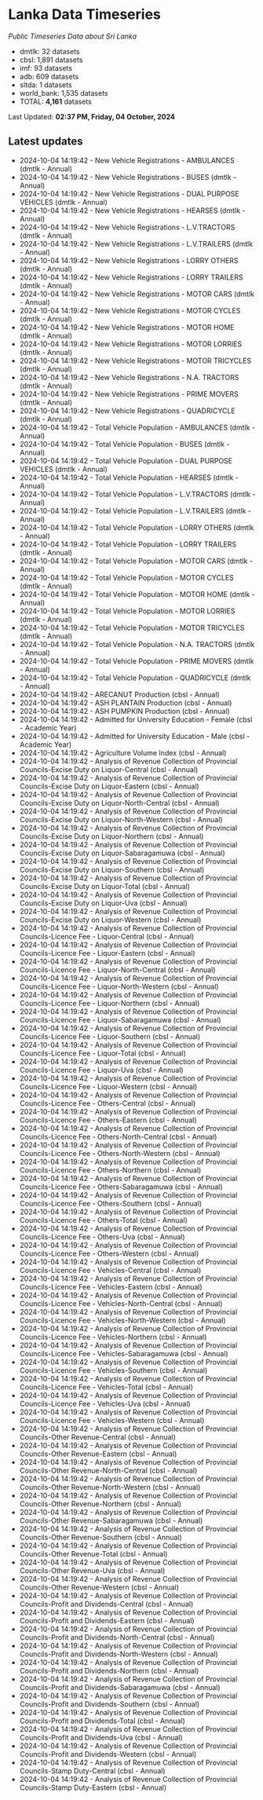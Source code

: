 # Lanka Data Timeseries
*Public Timeseries Data about Sri Lanka*

* dmtlk: 32 datasets
* cbsl: 1,891 datasets
* imf: 93 datasets
* adb: 609 datasets
* sltda: 1 datasets
* world_bank: 1,535 datasets
* TOTAL: **4,161** datasets

Last Updated: **02:37 PM, Friday, 04 October, 2024**

## Latest updates

* 2024-10-04 14:19:42 - New Vehicle Registrations - AMBULANCES (dmtlk - Annual)
* 2024-10-04 14:19:42 - New Vehicle Registrations - BUSES (dmtlk - Annual)
* 2024-10-04 14:19:42 - New Vehicle Registrations - DUAL PURPOSE VEHICLES (dmtlk - Annual)
* 2024-10-04 14:19:42 - New Vehicle Registrations - HEARSES (dmtlk - Annual)
* 2024-10-04 14:19:42 - New Vehicle Registrations - L.V.TRACTORS (dmtlk - Annual)
* 2024-10-04 14:19:42 - New Vehicle Registrations - L.V.TRAILERS (dmtlk - Annual)
* 2024-10-04 14:19:42 - New Vehicle Registrations - LORRY OTHERS (dmtlk - Annual)
* 2024-10-04 14:19:42 - New Vehicle Registrations - LORRY TRAILERS (dmtlk - Annual)
* 2024-10-04 14:19:42 - New Vehicle Registrations - MOTOR CARS (dmtlk - Annual)
* 2024-10-04 14:19:42 - New Vehicle Registrations - MOTOR CYCLES (dmtlk - Annual)
* 2024-10-04 14:19:42 - New Vehicle Registrations - MOTOR HOME (dmtlk - Annual)
* 2024-10-04 14:19:42 - New Vehicle Registrations - MOTOR LORRIES (dmtlk - Annual)
* 2024-10-04 14:19:42 - New Vehicle Registrations - MOTOR TRICYCLES (dmtlk - Annual)
* 2024-10-04 14:19:42 - New Vehicle Registrations - N.A. TRACTORS (dmtlk - Annual)
* 2024-10-04 14:19:42 - New Vehicle Registrations - PRIME MOVERS (dmtlk - Annual)
* 2024-10-04 14:19:42 - New Vehicle Registrations - QUADRICYCLE (dmtlk - Annual)
* 2024-10-04 14:19:42 - Total Vehicle Population - AMBULANCES (dmtlk - Annual)
* 2024-10-04 14:19:42 - Total Vehicle Population - BUSES (dmtlk - Annual)
* 2024-10-04 14:19:42 - Total Vehicle Population - DUAL PURPOSE VEHICLES (dmtlk - Annual)
* 2024-10-04 14:19:42 - Total Vehicle Population - HEARSES (dmtlk - Annual)
* 2024-10-04 14:19:42 - Total Vehicle Population - L.V.TRACTORS (dmtlk - Annual)
* 2024-10-04 14:19:42 - Total Vehicle Population - L.V.TRAILERS (dmtlk - Annual)
* 2024-10-04 14:19:42 - Total Vehicle Population - LORRY OTHERS (dmtlk - Annual)
* 2024-10-04 14:19:42 - Total Vehicle Population - LORRY TRAILERS (dmtlk - Annual)
* 2024-10-04 14:19:42 - Total Vehicle Population - MOTOR CARS (dmtlk - Annual)
* 2024-10-04 14:19:42 - Total Vehicle Population - MOTOR CYCLES (dmtlk - Annual)
* 2024-10-04 14:19:42 - Total Vehicle Population - MOTOR HOME (dmtlk - Annual)
* 2024-10-04 14:19:42 - Total Vehicle Population - MOTOR LORRIES (dmtlk - Annual)
* 2024-10-04 14:19:42 - Total Vehicle Population - MOTOR TRICYCLES (dmtlk - Annual)
* 2024-10-04 14:19:42 - Total Vehicle Population - N.A. TRACTORS (dmtlk - Annual)
* 2024-10-04 14:19:42 - Total Vehicle Population - PRIME MOVERS (dmtlk - Annual)
* 2024-10-04 14:19:42 - Total Vehicle Population - QUADRICYCLE (dmtlk - Annual)
* 2024-10-04 14:19:42 - ARECANUT Production (cbsl - Annual)
* 2024-10-04 14:19:42 - ASH PLANTAIN Production (cbsl - Annual)
* 2024-10-04 14:19:42 - ASH PUMPKIN Production (cbsl - Annual)
* 2024-10-04 14:19:42 - Admitted for University Education - Female (cbsl - Academic Year)
* 2024-10-04 14:19:42 - Admitted for University Education - Male (cbsl - Academic Year)
* 2024-10-04 14:19:42 - Agriculture Volume Index (cbsl - Annual)
* 2024-10-04 14:19:42 - Analysis of Revenue Collection of Provincial Councils-Excise Duty on Liquor-Central (cbsl - Annual)
* 2024-10-04 14:19:42 - Analysis of Revenue Collection of Provincial Councils-Excise Duty on Liquor-Eastern (cbsl - Annual)
* 2024-10-04 14:19:42 - Analysis of Revenue Collection of Provincial Councils-Excise Duty on Liquor-North-Central (cbsl - Annual)
* 2024-10-04 14:19:42 - Analysis of Revenue Collection of Provincial Councils-Excise Duty on Liquor-North-Western (cbsl - Annual)
* 2024-10-04 14:19:42 - Analysis of Revenue Collection of Provincial Councils-Excise Duty on Liquor-Northern (cbsl - Annual)
* 2024-10-04 14:19:42 - Analysis of Revenue Collection of Provincial Councils-Excise Duty on Liquor-Sabaragamuwa (cbsl - Annual)
* 2024-10-04 14:19:42 - Analysis of Revenue Collection of Provincial Councils-Excise Duty on Liquor-Southern (cbsl - Annual)
* 2024-10-04 14:19:42 - Analysis of Revenue Collection of Provincial Councils-Excise Duty on Liquor-Total (cbsl - Annual)
* 2024-10-04 14:19:42 - Analysis of Revenue Collection of Provincial Councils-Excise Duty on Liquor-Uva (cbsl - Annual)
* 2024-10-04 14:19:42 - Analysis of Revenue Collection of Provincial Councils-Excise Duty on Liquor-Western (cbsl - Annual)
* 2024-10-04 14:19:42 - Analysis of Revenue Collection of Provincial Councils-Licence Fee - Liquor-Central (cbsl - Annual)
* 2024-10-04 14:19:42 - Analysis of Revenue Collection of Provincial Councils-Licence Fee - Liquor-Eastern (cbsl - Annual)
* 2024-10-04 14:19:42 - Analysis of Revenue Collection of Provincial Councils-Licence Fee - Liquor-North-Central (cbsl - Annual)
* 2024-10-04 14:19:42 - Analysis of Revenue Collection of Provincial Councils-Licence Fee - Liquor-North-Western (cbsl - Annual)
* 2024-10-04 14:19:42 - Analysis of Revenue Collection of Provincial Councils-Licence Fee - Liquor-Northern (cbsl - Annual)
* 2024-10-04 14:19:42 - Analysis of Revenue Collection of Provincial Councils-Licence Fee - Liquor-Sabaragamuwa (cbsl - Annual)
* 2024-10-04 14:19:42 - Analysis of Revenue Collection of Provincial Councils-Licence Fee - Liquor-Southern (cbsl - Annual)
* 2024-10-04 14:19:42 - Analysis of Revenue Collection of Provincial Councils-Licence Fee - Liquor-Total (cbsl - Annual)
* 2024-10-04 14:19:42 - Analysis of Revenue Collection of Provincial Councils-Licence Fee - Liquor-Uva (cbsl - Annual)
* 2024-10-04 14:19:42 - Analysis of Revenue Collection of Provincial Councils-Licence Fee - Liquor-Western (cbsl - Annual)
* 2024-10-04 14:19:42 - Analysis of Revenue Collection of Provincial Councils-Licence Fee - Others-Central (cbsl - Annual)
* 2024-10-04 14:19:42 - Analysis of Revenue Collection of Provincial Councils-Licence Fee - Others-Eastern (cbsl - Annual)
* 2024-10-04 14:19:42 - Analysis of Revenue Collection of Provincial Councils-Licence Fee - Others-North-Central (cbsl - Annual)
* 2024-10-04 14:19:42 - Analysis of Revenue Collection of Provincial Councils-Licence Fee - Others-North-Western (cbsl - Annual)
* 2024-10-04 14:19:42 - Analysis of Revenue Collection of Provincial Councils-Licence Fee - Others-Northern (cbsl - Annual)
* 2024-10-04 14:19:42 - Analysis of Revenue Collection of Provincial Councils-Licence Fee - Others-Sabaragamuwa (cbsl - Annual)
* 2024-10-04 14:19:42 - Analysis of Revenue Collection of Provincial Councils-Licence Fee - Others-Southern (cbsl - Annual)
* 2024-10-04 14:19:42 - Analysis of Revenue Collection of Provincial Councils-Licence Fee - Others-Total (cbsl - Annual)
* 2024-10-04 14:19:42 - Analysis of Revenue Collection of Provincial Councils-Licence Fee - Others-Uva (cbsl - Annual)
* 2024-10-04 14:19:42 - Analysis of Revenue Collection of Provincial Councils-Licence Fee - Others-Western (cbsl - Annual)
* 2024-10-04 14:19:42 - Analysis of Revenue Collection of Provincial Councils-Licence Fee - Vehicles-Central (cbsl - Annual)
* 2024-10-04 14:19:42 - Analysis of Revenue Collection of Provincial Councils-Licence Fee - Vehicles-Eastern (cbsl - Annual)
* 2024-10-04 14:19:42 - Analysis of Revenue Collection of Provincial Councils-Licence Fee - Vehicles-North-Central (cbsl - Annual)
* 2024-10-04 14:19:42 - Analysis of Revenue Collection of Provincial Councils-Licence Fee - Vehicles-North-Western (cbsl - Annual)
* 2024-10-04 14:19:42 - Analysis of Revenue Collection of Provincial Councils-Licence Fee - Vehicles-Northern (cbsl - Annual)
* 2024-10-04 14:19:42 - Analysis of Revenue Collection of Provincial Councils-Licence Fee - Vehicles-Sabaragamuwa (cbsl - Annual)
* 2024-10-04 14:19:42 - Analysis of Revenue Collection of Provincial Councils-Licence Fee - Vehicles-Southern (cbsl - Annual)
* 2024-10-04 14:19:42 - Analysis of Revenue Collection of Provincial Councils-Licence Fee - Vehicles-Total (cbsl - Annual)
* 2024-10-04 14:19:42 - Analysis of Revenue Collection of Provincial Councils-Licence Fee - Vehicles-Uva (cbsl - Annual)
* 2024-10-04 14:19:42 - Analysis of Revenue Collection of Provincial Councils-Licence Fee - Vehicles-Western (cbsl - Annual)
* 2024-10-04 14:19:42 - Analysis of Revenue Collection of Provincial Councils-Other Revenue-Central (cbsl - Annual)
* 2024-10-04 14:19:42 - Analysis of Revenue Collection of Provincial Councils-Other Revenue-Eastern (cbsl - Annual)
* 2024-10-04 14:19:42 - Analysis of Revenue Collection of Provincial Councils-Other Revenue-North-Central (cbsl - Annual)
* 2024-10-04 14:19:42 - Analysis of Revenue Collection of Provincial Councils-Other Revenue-North-Western (cbsl - Annual)
* 2024-10-04 14:19:42 - Analysis of Revenue Collection of Provincial Councils-Other Revenue-Northern (cbsl - Annual)
* 2024-10-04 14:19:42 - Analysis of Revenue Collection of Provincial Councils-Other Revenue-Sabaragamuwa (cbsl - Annual)
* 2024-10-04 14:19:42 - Analysis of Revenue Collection of Provincial Councils-Other Revenue-Southern (cbsl - Annual)
* 2024-10-04 14:19:42 - Analysis of Revenue Collection of Provincial Councils-Other Revenue-Total (cbsl - Annual)
* 2024-10-04 14:19:42 - Analysis of Revenue Collection of Provincial Councils-Other Revenue-Uva (cbsl - Annual)
* 2024-10-04 14:19:42 - Analysis of Revenue Collection of Provincial Councils-Other Revenue-Western (cbsl - Annual)
* 2024-10-04 14:19:42 - Analysis of Revenue Collection of Provincial Councils-Profit and Dividends-Central (cbsl - Annual)
* 2024-10-04 14:19:42 - Analysis of Revenue Collection of Provincial Councils-Profit and Dividends-Eastern (cbsl - Annual)
* 2024-10-04 14:19:42 - Analysis of Revenue Collection of Provincial Councils-Profit and Dividends-North-Central (cbsl - Annual)
* 2024-10-04 14:19:42 - Analysis of Revenue Collection of Provincial Councils-Profit and Dividends-North-Western (cbsl - Annual)
* 2024-10-04 14:19:42 - Analysis of Revenue Collection of Provincial Councils-Profit and Dividends-Northern (cbsl - Annual)
* 2024-10-04 14:19:42 - Analysis of Revenue Collection of Provincial Councils-Profit and Dividends-Sabaragamuwa (cbsl - Annual)
* 2024-10-04 14:19:42 - Analysis of Revenue Collection of Provincial Councils-Profit and Dividends-Southern (cbsl - Annual)
* 2024-10-04 14:19:42 - Analysis of Revenue Collection of Provincial Councils-Profit and Dividends-Total (cbsl - Annual)
* 2024-10-04 14:19:42 - Analysis of Revenue Collection of Provincial Councils-Profit and Dividends-Uva (cbsl - Annual)
* 2024-10-04 14:19:42 - Analysis of Revenue Collection of Provincial Councils-Profit and Dividends-Western (cbsl - Annual)
* 2024-10-04 14:19:42 - Analysis of Revenue Collection of Provincial Councils-Stamp Duty-Central (cbsl - Annual)
* 2024-10-04 14:19:42 - Analysis of Revenue Collection of Provincial Councils-Stamp Duty-Eastern (cbsl - Annual)